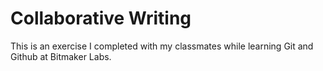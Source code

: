 Collaborative Writing
=============

This is an exercise I completed with my classmates while learning Git and Github at Bitmaker Labs.
